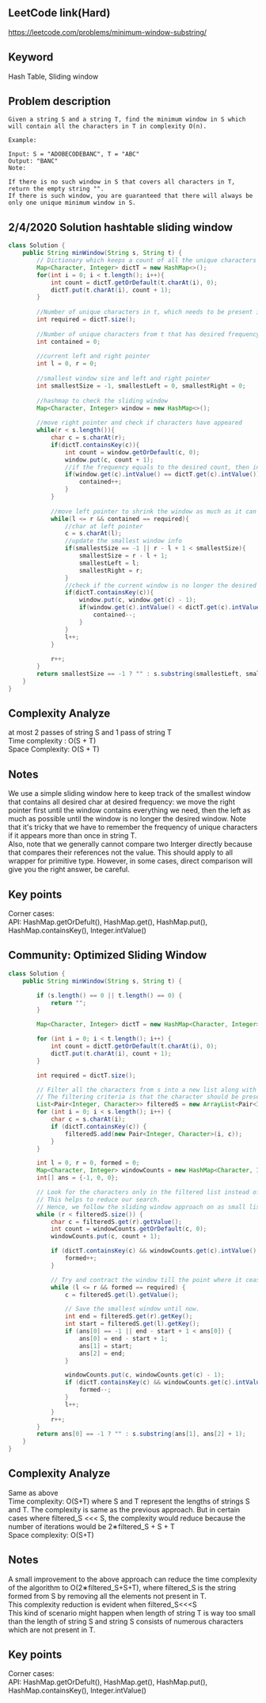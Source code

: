 ## LeetCode link(Hard)
https://leetcode.com/problems/minimum-window-substring/

## Keyword
Hash Table, Sliding window

## Problem description
```
Given a string S and a string T, find the minimum window in S which will contain all the characters in T in complexity O(n).

Example:

Input: S = "ADOBECODEBANC", T = "ABC"
Output: "BANC"
Note:

If there is no such window in S that covers all characters in T, return the empty string "".
If there is such window, you are guaranteed that there will always be only one unique minimum window in S.
```
## 2/4/2020 Solution hashtable sliding window

```java
class Solution {
    public String minWindow(String s, String t) {
        // Dictionary which keeps a count of all the unique characters in t.
        Map<Character, Integer> dictT = new HashMap<>();
        for(int i = 0; i < t.length(); i++){
            int count = dictT.getOrDefault(t.charAt(i), 0);
            dictT.put(t.charAt(i), count + 1);
        }
        
        //Number of unique characters in t, which needs to be present in the desired window
        int required = dictT.size();
        
        //Number of unique characters from t that has desired frequency in the current window
        int contained = 0;
        
        //current left and right pointer
        int l = 0, r = 0;
        
        //smallest window size and left and right pointer
        int smallestSize = -1, smallestLeft = 0, smallestRight = 0;
        
        //hashmap to check the sliding window
        Map<Character, Integer> window = new HashMap<>();
        
        //move right pointer and check if characters have appeared
        while(r < s.length()){
            char c = s.charAt(r);
            if(dictT.containsKey(c)){
                int count = window.getOrDefault(c, 0);
                window.put(c, count + 1);
                //if the frequency equals to the desired count, then increase the counter
                if(window.get(c).intValue() == dictT.get(c).intValue()){
                    contained++;
                }
            }
            
            //move left pointer to shrink the window as much as it can
            while(l <= r && contained == required){
                //char at left pointer
                c = s.charAt(l);
                //update the smallest window info
                if(smallestSize == -1 || r - l + 1 < smallestSize){
                    smallestSize = r - l + 1;
                    smallestLeft = l;
                    smallestRight = r;
                }
                //check if the current window is no longer the desired window
                if(dictT.containsKey(c)){
                    window.put(c, window.get(c) - 1);
                    if(window.get(c).intValue() < dictT.get(c).intValue()){
                        contained--;
                    }
                }
                l++;
            }
            
            r++;
        }
        return smallestSize == -1 ? "" : s.substring(smallestLeft, smallestRight + 1);
    }
}
```

## Complexity Analyze
at most 2 passes of string S and 1 pass of string T\
Time complexity : O(S + T)\
Space Complexity: O(S + T)


## Notes
We use a simple sliding window here to keep track of the smallest window that contains all desired char at desired frequency: we move the right pointer first until the window contains everything we need, then the left as much as possible until the window is no longer the desired window. Note that it's tricky that we have to remember the frequency of unique characters if it appears more than once in string T.\
Also, note that we generally cannot compare two Interger directly because that compares their references not the value. This should apply to all wrapper for primitive type. However, in some cases, direct comparison will give you the right answer, be careful.

## Key points
Corner cases: \
API: HashMap.getOrDefult(), HashMap.get(), HashMap.put(), HashMap.containsKey(), Integer.intValue()

## Community: Optimized Sliding Window

```java
class Solution {
    public String minWindow(String s, String t) {

        if (s.length() == 0 || t.length() == 0) {
            return "";
        }

        Map<Character, Integer> dictT = new HashMap<Character, Integer>();

        for (int i = 0; i < t.length(); i++) {
            int count = dictT.getOrDefault(t.charAt(i), 0);
            dictT.put(t.charAt(i), count + 1);
        }

        int required = dictT.size();

        // Filter all the characters from s into a new list along with their index.
        // The filtering criteria is that the character should be present in t.
        List<Pair<Integer, Character>> filteredS = new ArrayList<Pair<Integer, Character>>();
        for (int i = 0; i < s.length(); i++) {
            char c = s.charAt(i);
            if (dictT.containsKey(c)) {
                filteredS.add(new Pair<Integer, Character>(i, c));
            }
        }

        int l = 0, r = 0, formed = 0;
        Map<Character, Integer> windowCounts = new HashMap<Character, Integer>();  
        int[] ans = {-1, 0, 0};

        // Look for the characters only in the filtered list instead of entire s.
        // This helps to reduce our search.
        // Hence, we follow the sliding window approach on as small list.
        while (r < filteredS.size()) {
            char c = filteredS.get(r).getValue();
            int count = windowCounts.getOrDefault(c, 0);
            windowCounts.put(c, count + 1);

            if (dictT.containsKey(c) && windowCounts.get(c).intValue() == dictT.get(c).intValue()) {
                formed++;
            }

            // Try and contract the window till the point where it ceases to be 'desirable'.
            while (l <= r && formed == required) {
                c = filteredS.get(l).getValue();

                // Save the smallest window until now.
                int end = filteredS.get(r).getKey();
                int start = filteredS.get(l).getKey();
                if (ans[0] == -1 || end - start + 1 < ans[0]) {
                    ans[0] = end - start + 1;
                    ans[1] = start;
                    ans[2] = end;
                }

                windowCounts.put(c, windowCounts.get(c) - 1);
                if (dictT.containsKey(c) && windowCounts.get(c).intValue() < dictT.get(c).intValue()) {
                    formed--;
                }
                l++;
            }
            r++;   
        }
        return ans[0] == -1 ? "" : s.substring(ans[1], ans[2] + 1);
    }
}
```

## Complexity Analyze
Same as above\
Time complexity: O(S+T) where S and T represent the lengths of strings S and T. The complexity is same as the previous approach. But in certain cases where filtered_S <<< S, the complexity would reduce because the number of iterations would be 2∗filtered_S + S + T\
Space complexity: O(S+T)

## Notes
A small improvement to the above approach can reduce the time complexity of the algorithm to O(2∗filtered_S+S+T), where filtered_S is the string formed from S by removing all the elements not present in T.\
This complexity reduction is evident when filtered_S<<<S \
This kind of scenario might happen when length of string T is way too small than the length of string S and string S consists of numerous characters which are not present in T.

## Key points
Corner cases: \
API: HashMap.getOrDefult(), HashMap.get(), HashMap.put(), HashMap.containsKey(), Integer.intValue()